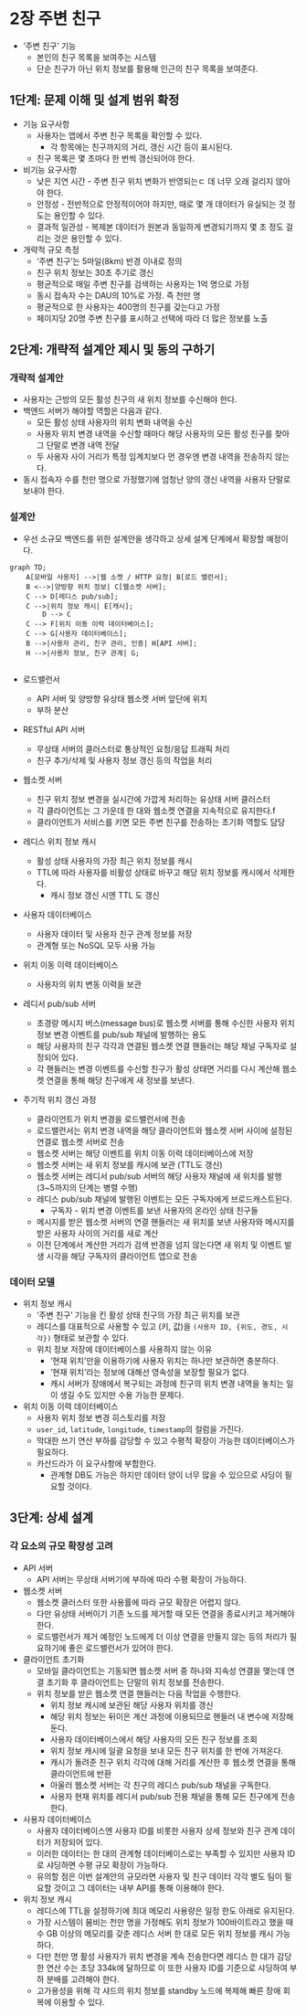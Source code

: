 # 2장 주변 친구
- ‘주변 친구’ 기능
    - 본인의 친구 목록을 보여주는 시스템
    - 단순 친구가 아닌 위치 정보를 활용해 인근의 친구 목록을 보여준다.

## 1단계: 문제 이해 및 설계 범위 확정

- 기능 요구사항
    - 사용자는 앱에서 주변 친구 목록을 확인할 수 있다.
        - 각 항목에는 친구까지의 거리, 갱신 시간 등이 표시된다.
    - 친구 목록은 몇 초마다 한 번씩 갱신되어야 한다.
- 비기능 요구사항
    - 낮은 지연 시간 -  주변 친구 위치 변화가 반영되는ㄷ 데 너무 오래 걸리지 않아야 한다.
    - 안정성 - 전반적으로 안정적이어야 하지만, 때로 몇 개 데이터가 유실되는 것 정도는 용인할 수 있다.
    - 결과적 일관성 - 복제본 데이터가 원본과 동일하게 변경되기까지 몇 초 정도 걸리는 것은 용인할 수 있다.
- 개략적 규모 측정
    - ‘주변 친구’는 5마일(8km) 반경 이내로 정의
    - 친구 위치 정보는 30초 주기로 갱신
    - 평균적으로 매일 주변 친구를 검색하는 사용자는 1억 명으로 가정
    - 동시 접속자 수는 DAU의 10%로 가정. 즉 천만 명
    - 평균적으로 한 사용자는 400명의 친구를 갖는다고 가정
    - 페이지당 20명 주변 친구를 표시하고 선택에 따라 더 많은 정보를 노출

## 2단계: 개략적 설계안 제시 및 동의 구하기

### 개략적 설계안

- 사용자는 근방의 모든 활성 친구의 새 위치 정보를 수신해야 한다.
- 백엔드 서버가 해야할 역할은 다음과 같다.
    - 모든 활성 상태 사용자의 위치 변화 내역을 수신
    - 사용자 위치 변경 내역을 수신할 때마다 해당 사용자의 모든 활성 친구를 찾아 그 단말로 변경 내역 전달
    - 두 사용자 사이 거리가 특정 임계치보다 먼 경우엔 변경 내역을 전송하지 않는다.
- 동시 접속자 수를 천만 명으로 가정했기에 엄청난 양의 갱신 내역을 사용자 단말로 보내야 한다.

### 설계안

- 우선 소규모 백엔드를 위한 설계안을 생각하고 상세 설계 단계에서 확장할 예정이다.

```mermaid
graph TD;
    A[모바일 사용자] -->|웹 소켓 / HTTP 요청| B[로드 밸런서];
    B <-->|양방향 위치 정보| C[웹소켓 서버];
    C --> D[레디스 pub/sub];
    C -->|위치 정보 캐시| E[캐시];
		D --> C
    C --> F[위치 이동 이력 데이터베이스];
    C --> G[사용자 데이터베이스];
    B -->|사용자 관리, 친구 관리, 인증| H[API 서버];
    H -->|사용자 정보, 친구 관계| G;
    
```

- 로드밸런서
    - API 서버 및 양방향 유상태 웹소켓 서버 앞단에 위치
    - 부하 분산
- RESTful API 서버
    - 무상태 서버의 클러스터로 통상적인 요청/응답 트래픽 처리
    - 친구 추가/삭제 및 사용자 정보 갱신 등의 작업을 처리
- 웹소켓 서버
    - 친구 위치 정보 변경을 실시간에 가깝게 처리하는 유상태 서버 클러스터
    - 각 클라이언트는 그 가운데 한 대와 웹소켓 연결을 지속적으로 유지한다.f
    - 클라이언트가 서비스를 키면 모든 주변 친구를 전송하는 초기화 역할도 담당
- 레디스 위치 정보 캐시
    - 활성 상태 사용자의 가장 최근 위치 정보를 캐시
    - TTL에 따라 사용자를 비활성 상태로 바꾸고 해당 위치 정보를 캐시에서 삭제한다.
        - 캐시 정보 갱신 시엔 TTL 도 갱신
- 사용자 데이터베이스
    - 사용자 데이터 및 사용자 친구 관계 정보를 저장
    - 관계형 또는 NoSQL 모두 사용 가능
- 위치 이동 이력 데이터베이스
    - 사용자의 위치 변동 이력을 보관
- 레디서 pub/sub 서버
    - 초경량 메시지 버스(message bus)로 웹소켓 서버를 통해 수신한 사용자 위치 정보 변경 이벤트를 pub/sub 채널에 발행하는 용도
    - 해당 사용자의 친구 각각과 연결된 웹소켓 연결 핸들러는 해당 채널 구독자로 설정되어 있다.
    - 각 핸들러는 변경 이벤트를 수신할 친구가 활성 상태면 거리를 다시 계산해 웹소켓 연결을 통해 해당 친구에게 새 정보를 보낸다.

- 주기적 위치 갱신 과정
  - 클라이언트가 위치 변경을 로드밸런서에 전송
  - 로드밸런서는 위치 변경 내역을 해당 클라이언트와 웹소켓 서버 사이에 설정된 연결로 웹소켓 서버로 전송
  - 웹소켓 서버는 해당 이벤트를 위치 이동 이력 데이터베이스에 저장
  - 웹소켓 서버는 새 위치 정보를 캐시에 보관 (TTL도 갱신)
  - 웹소켓 서버는 레디서 pub/sub 서버의 해당 사용자 채널에 새 위치를 발행 (3~5까지의 단계는 병렬 수행)
  - 레디스 pub/sub 채널에 발행된 이벤트는 모든 구독자에게 브로드캐스트된다.
    - 구독자 - 위치 변경 이벤트를 보낸 사용자의 온라인 상태 친구들
  - 메시지를 받은 웹소켓 서버의 연결 핸들러는 새 위치를 보낸 사용자와 메시지를 받은 사용자 사이의 거리를 새로 계산
  - 이전 단계에서 계산한 거리가 검색 반경을 넘지 않는다면 새 위치 및 이벤트 발생 시각을 해당 구독자의 클라이언트 앱으로 전송

### 데이터 모델

- 위치 정보 캐시
  - ‘주변 친구’ 기능을 킨 활성 상태 친구의 가장 최근 위치를 보관
  - 레디스를 대표적으로 사용할 수 있고 (키, 값)을 `(사용자 ID, {위도, 경도, 시각})` 형태로 보관할 수 있다.
  - 위치 정보 저장에 데이터베이스를 사용하지 않는 이유
    - ‘현재 위치’만을 이용하기에 사용자 위치는 하나만 보관하면 충분하다.
    - ‘현재 위치’라는 정보에 대해선 영속성을 보장할 필요가 없다.
    - 캐시 서버가 장애에서 복구되는 과정에 친구의 위치 변경 내역을 놓치는 일이 생길 수도 있지만 수용 가능한 문제다.
- 위치 이동 이력 데이터베이스
  - 사용자 위치 정보 변경 히스토리를 저장
  - `user_id`, `latitude`, `longitude`, `timestamp`의 컬럼을 가진다.
  - 막대한 쓰기 연산 부하를 감당할 수 있고 수평적 확장이 가능한 데이터베이스가 필요하다.
  - 카산드라가 이 요구사항에 부합한다.
    - 관계형 DB도 가능은 하지만 데이터 양이 너무 많을 수 있으므로 샤딩이 필요할 것이다.

## 3단계: 상세 설계

### 각 요소의 규모 확장성 고려

- API 서버
  - API 서버는 무상태 서버기에 부하에 따라 수평 확장이 가능하다.
- 웹소켓 서버
  - 웹소켓 클러스터 또한 사용률에 따라 규모 확장은 어렵지 않다.
  - 다만 유상태 서버이기 기존 노드를 제거할 때 모든 연결을 종료시키고 제거해야 한다.
  - 로드밸런서가 제거 예정인 노드에게 더 이상 연결을 만들지 않는 등의 처리가 필요하기에 좋은 로드밸런서가 있어야 한다.
- 클라이언트 초기화
  - 모바일 클라이언트는 기동되면 웹소켓 서버 중 하나와 지속성 연결을 맺는데 연결 초기화 후 클라이언트는 단말의 위치 정보를 전송한다.
  - 위치 정보를 받은 웹소켓 연결 핸들러는 다음 작업을 수행한다.
    - 위치 정보 캐시에 보관된 해당 사용자 위치를 갱신
    - 해당 위치 정보는 뒤이은 계산 과정에 이용되므로 핸들러 내 변수에 저장해 둔다.
    - 사용자 데이터베이스에서 해당 사용자의 모든 친구 정보를 조회
    - 위치 정보 캐시에 일괄 요청을 보내 모든 친구 위치를 한 번에 가져온다.
    - 캐시가 돌려준 친구 위치 각각에 대해 거리를 계산한 후 웹소켓 연결을 통해 클라이언트에 반환
    - 아울러 웹소켓 서버는 각 친구의 레디스 pub/sub 채널을 구독한다.
    - 사용자 현재 위치를 레디서 pub/sub 전용 채널을 통해 모든 친구에게 전송한다.
- 사용자 데이터베이스
  - 사용자 데이터베이스엔 사용자 ID를 비롯한 사용자 상세 정보와 친구 관계 데이터가 저장되어 있다.
  - 이러한 데이터는 한 대의 관계형 데이터베이스로는 부족할 수 있지만 사용자 ID로 샤딩하면 수평 규모 확장이 가능하다.
  - 유의할 점은 이번 설계안의 규모라면 사용자 및 친구 데이터 각각 별도 팀이 필요할 것이고 그 데이터는 내부 API를 통해 이용해야 한다.
- 위치 정보 캐시
  - 레디스에 TTL을 설정하기에 최대 메모리 사용량은 일정 한도 아래로 유지된다.
  - 가장 시스템이 붐비는 천만 명을 가정해도 위치 정보가 100바이트라고 했을 때 수 GB 이상의 메모리를 갖춘 레디스 서버 한 대로 모든 위치 정보를 캐시 가능하다.
  - 다만 천만 명 활성 사용자가 위치 변경을 계속 전송한다면 레디스 한 대가 감당한 연산 수는 초당 334k에 달하므로 이 또한 사용자 ID를 기준으로 샤딩하여 부하 분배를 고려해야 한다.
  - 고가용성을 위해 각 샤드의 위치 정보를 standby 노드에 복제해 빠른 장애 회복에 이용할 수 있다.

